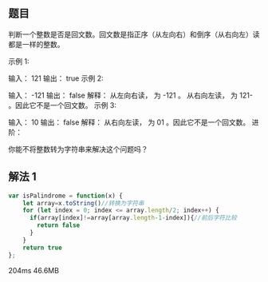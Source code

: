 ## 题目

判断一个整数是否是回文数。回文数是指正序（从左向右）和倒序（从右向左）读都是一样的整数。

示例 1:

输入： 121
输出： true
示例 2:

输入： -121
输出： false
解释： 从左向右读， 为 -121 。 从右向左读， 为 121- 。因此它不是一个回文数。
示例 3:

输入： 10
输出： false
解释： 从右向左读， 为 01 。因此它不是一个回文数。
进阶：

你能不将整数转为字符串来解决这个问题吗？

## 解法 1

```javascript
var isPalindrome = function(x) {
    let array=x.toString()//转换为字符串
    for (let index = 0; index <= array.length/2; index++) {
      if(array[index]!=array[array.length-1-index]){//前后字符比较
        return false
      }
    }
    return true
};
```

204ms 46.6MB
